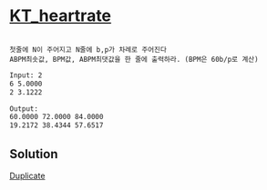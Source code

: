 # [KT_heartrate](https://open.kattis.com/problems/heartrate)

```en

```

```kr
첫줄에 N이 주어지고 N줄에 b,p가 차례로 주어진다
ABPM최솟값, BPM값, ABPM최댓값을 한 줄에 출력하라. (BPM은 60b/p로 계산)
```

```txt
Input: 2
6 5.0000
2 3.1222

Output:
60.0000 72.0000 84.0000
19.2172 38.4344 57.6517
```

## Solution

[Duplicate](./BJ_15792.md)
